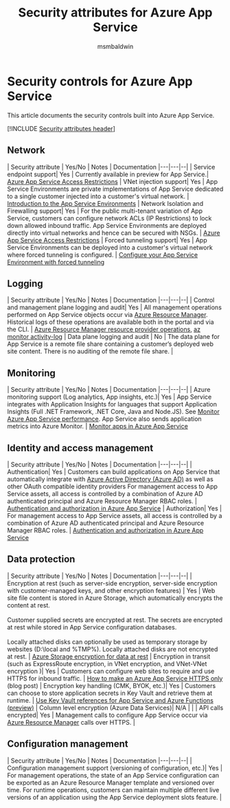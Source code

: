 ﻿---
title: Security attributes for Azure App Service
description: A checklist of security attributes for evaluating Azure App Service
services: app-service
documentationcenter: ''
author: msmbaldwin
manager: barbkess
ms.service: app-service

ms.topic: conceptual
ms.date: 05/08/2019
ms.author: mbaldwin

---
# Security controls for Azure App Service

This article documents the security controls built into Azure App Service.

[!INCLUDE [Security attributes header](../../includes/security-attributes-header.md)]

## Network

| Security attribute | Yes/No | Notes | Documentation
|---|---|--|
| Service endpoint support| Yes | Currently available in preview for App Service.| [Azure App Service Access Restrictions](app-service-ip-restrictions.md)
| VNet injection support| Yes | App Service Environments are private implementations of App Service dedicated to a single customer injected into a customer's virtual network. | [Introduction to the App Service Environments](environment/intro.md)
| Network Isolation and Firewalling support| Yes | For the public multi-tenant variation of App Service, customers can configure network ACLs (IP Restrictions) to lock down allowed inbound traffic.  App Service Environments are deployed directly into virtual networks and hence can be secured with NSGs. | [Azure App Service Access Restrictions](app-service-ip-restrictions.md)
| Forced tunneling support| Yes | App Service Environments can be deployed into a customer's virtual network where forced tunneling is configured. | [Configure your App Service Environment with forced tunneling](environment/forced-tunnel-support.md)

## Logging

| Security attribute | Yes/No | Notes | Documentation
|---|---|--|
| Control and management plane logging and audit| Yes | All management operations performed on App Service objects occur via [Azure Resource Manager](../azure-resource-manager/index.yml). Historical logs of these operations are available both in the portal and via the CLI. | [Azure Resource Manager resource provider operations](../role-based-access-control/resource-provider-operations.md#microsoftweb), [az monitor activity-log](/cli/azure/monitor/activity-log)
| Data plane logging and audit | No | The data plane for App Service is a remote file share containing a customer’s deployed web site content.  There is no auditing of the remote file share. |

## Monitoring

| Security attribute | Yes/No | Notes |  Documentation
|---|---|--|
| Azure monitoring support (Log analytics, App insights, etc.)| Yes | App Service integrates with Application Insights for languages that support Application Insights (Full .NET Framework, .NET Core, Java and Node.JS).  See [Monitor Azure App Service performance](../azure-monitor/app/azure-web-apps.md). App Service also sends application metrics into Azure Monitor. | [Monitor apps in Azure App Service](web-sites-monitor.md)

## Identity and access management

| Security attribute | Yes/No | Notes | Documentation
|---|---|--|
| Authentication| Yes | Customers can build applications on App Service that automatically integrate with [Azure Active Directory (Azure AD)](../active-directory/index.yml) as well as other OAuth compatible identity providers For management access to App Service assets, all access is controlled by a combination of Azure AD authenticated principal and Azure Resource Manager RBAC roles. | [Authentication and authorization in Azure App Service](overview-authentication-authorization.md)
| Authorization| Yes | For management access to App Service assets, all access is controlled by a combination of Azure AD authenticated principal and Azure Resource Manager RBAC roles.  | [Authentication and authorization in Azure App Service](overview-authentication-authorization.md)

## Data protection

| Security attribute | Yes/No | Notes | Documentation
|---|---|--|
| Encryption at rest (such as server-side encryption, server-side encryption with customer-managed keys, and other encryption features) | Yes | Web site file content is stored in Azure Storage, which automatically encrypts the content at rest. <br><br>Customer supplied secrets are encrypted at rest. The secrets are encrypted at rest while stored in App Service configuration databases.<br><br>Locally attached disks can optionally be used as temporary storage by websites (D:\local and %TMP%). Locally attached disks are not encrypted at rest. | [Azure Storage encryption for data at rest](../storage/common/storage-service-encryption.md)
| Encryption in transit (such as ExpressRoute encryption, in VNet encryption, and VNet-VNet encryption )| Yes | Customers can configure web sites to require and use HTTPS for inbound traffic.  | [How to make an Azure App Service HTTPS only](https://blogs.msdn.microsoft.com/benjaminperkins/2017/11/30/how-to-make-an-azure-app-service-https-only/) (blog post)
| Encryption key handling (CMK, BYOK, etc.)| Yes | Customers can choose to store application secrets in Key Vault and retrieve them at runtime. | [Use Key Vault references for App Service and Azure Functions (preview)](app-service-key-vault-references.md)
| Column level encryption (Azure Data Services)| N/A | |
| API calls encrypted| Yes | Management calls to configure App Service occur via [Azure Resource Manager](../azure-resource-manager/index.yml) calls over HTTPS. |

## Configuration management

| Security attribute | Yes/No | Notes | Documentation
|---|---|--|
| Configuration management support (versioning of configuration, etc.)| Yes | For management operations, the state of an App Service configuration can be exported as an Azure Resource Manager template and versioned over time. For runtime operations, customers can maintain multiple different live versions of an application using the App Service deployment slots feature. | 

